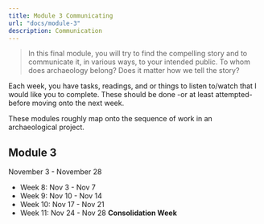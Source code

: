 ```yaml
---
title: Module 3 Communicating
url: "docs/module-3"
description: Communication
---
```


> In this final module, you will try to find the compelling story and to communicate it, in various ways, to your intended public. To whom does archaeology belong? Does it matter how we tell the story?

Each week, you have tasks, readings, and or things to listen to/watch that I would like you to complete. These should be done -or at least attempted- before moving onto the next week.

These modules roughly map onto the sequence of work in an archaeological project.

## Module 3

November 3 - November 28

- Week 8: Nov 3 - Nov 7
- Week 9: Nov 10 - Nov 14
- Week 10: Nov 17 - Nov 21
- Week 11: Nov 24 - Nov 28 **Consolidation Week**


